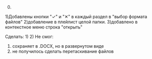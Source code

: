 0)
1)Добавлены кнопки "✓" и "✕" в каждый раздел в "выбор формата файлов"
2)добавление в плейлист целой папки.
3)добавлено в контекстное меню строка "открыть"


Сделать: 
1) 
2)
Не смог:
1) сохраняет в .DOCX, но в развернутом виде
2) не получилось сделать перетаскивание файлов
